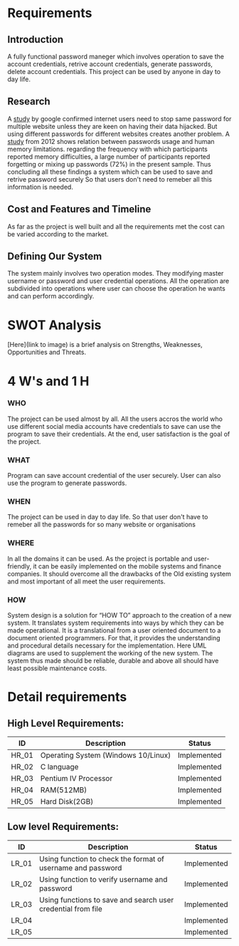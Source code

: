 # Requirements

## Introduction

A fully functional password maneger which involves operation to save the account credentials, retrive account credentials, generate passwords, delete account credentials. This project can be used by anyone in day to day life.

## Research

A [study](https://www.vice.com/en/article/zmjvm9/hundreds-of-thousands-of-people-are-using-passwords-that-have-already-been-hacked-google-says) by google confirmed internet users need to stop same password for multiple website unless they are keen on having their data hijacked. But using different passwords for different websites creates another problem. A [study](https://www.ncbi.nlm.nih.gov/pmc/articles/PMC3515440/) from 2012 shows relation between passwords usage and human memory limitations. regarding the frequency with which participants reported memory difficulties, a large number of participants reported forgetting or mixing up passwords (72%) in the present sample. Thus concluding all these findings a system which can be used to save and retrive password securely So that users don't need to remeber all this information is needed.

## Cost and Features and Timeline

As far as the project is well built and all the requirements met the cost can be varied according to the market.

## Defining Our System

The system mainly involves two operation modes. They modifying master username or password and user credential operations. All the operation are subdivided into operations where user can choose the operation he wants and can perform accordingly.

# SWOT Analysis

[Here](link to image) is a brief analysis on Strengths, Weaknesses, Opportunities and Threats.

# 4 W's and 1 H

### WHO

The project can be used almost by all. All the users accros the world who use different social media accounts have credentials to save can use the program to save their credentials. At the end, user satisfaction is the goal of the project.

### WHAT

Program can save account credential of the user securely. User can also use the program to generate passwords.

### WHEN

The project can be used in day to day life. So that user don't have to remeber all the passwords for so many website or organisations

### WHERE

In all the domains it can be used. As the project is portable and user-friendly, it can be easily implemented on the mobile systems and finance companies. It should overcome all the drawbacks of the Old existing system and most important of all meet the user requirements.

### HOW

System design is a solution for “HOW TO” approach to the creation of a new system. It translates system requirements into ways by which they can be made operational. It is a translational from a user oriented document to a document oriented programmers. For that, it provides the understanding and procedural details necessary for the implementation. Here UML diagrams are used to supplement the working of the new system. The system thus made should be reliable, durable and above all should have least possible maintenance costs.

# Detail requirements

## High Level Requirements:

| ID    | Description                         | Status      |
| ----- | ----------------------------------- | ----------- |
| HR_01 | Operating System (Windows 10/Linux) | Implemented |
| HR_02 | C language                          | Implemented |
| HR_03 | Pentium IV Processor                | Implemented |
| HR_04 | RAM(512MB)                          | Implemented |
| HR_05 | Hard Disk(2GB)                      | Implemented |

## Low level Requirements:

| ID    | Description                                                  | Status      |
| ----- | ------------------------------------------------------------ | ----------- |
| LR_01 | Using function to check the format of username and password  | Implemented |
| LR_02 | Using function to verify username and password               | Implemented |
| LR_03 | Using functions to save and search user credential from file | Implemented |
| LR_04 |                                                              | Implemented |
| LR_05 |                                                              | Implemented |
